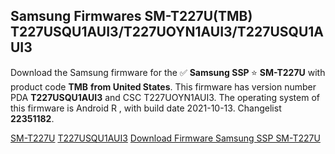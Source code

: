<h2>Samsung Firmwares SM-T227U(TMB) T227USQU1AUI3/T227UOYN1AUI3/T227USQU1AUI3</h2>
Download the Samsung firmware for the ✅ <strong>Samsung SSP </strong> ⭐ <strong>SM-T227U</strong> with product code <strong>TMB</strong> <strong> from United States</strong>. This firmware has version number PDA <strong>T227USQU1AUI3</strong> and CSC T227UOYN1AUI3. The operating system of this firmware is Android R , with build date 2021-10-13. Changelist <strong>22351182</strong>.


[SM-T227U](https://samfirm.shop/samsung/model/SM-T227U)
[T227USQU1AUI3](https://samfirm.shop/samsung/pda/T227USQU1AUI3)
[Download Firmware Samsung SSP SM-T227U](https://samfirm.shop/samsung/firmware/464486)
